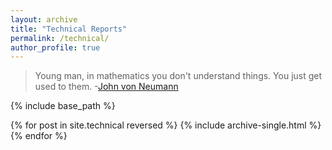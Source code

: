 ```yaml
---
layout: archive
title: "Technical Reports"
permalink: /technical/
author_profile: true
---
```


> Young man, in mathematics you don't understand things. You just get used to them.
> -[John von Neumann](https://en.wikiquote.org/wiki/John_von_Neumann)

{% include base_path %}

{% for post in site.technical reversed %}
  {% include archive-single.html %}
{% endfor %}

